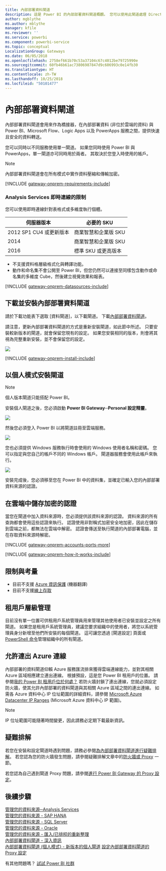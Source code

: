 ```yaml
---
title: 內部部署資料閘道
description: 這是 Power BI 的內部部署資料閘道概觀。 您可以使用此閘道處理 DirectQuery 資料來源。 您也可以使用此閘道以內部部署資料重新整理雲端資料集。
author: mgblythe
ms.author: mblythe
manager: kfile
ms.reviewer: ''
ms.service: powerbi
ms.component: powerbi-service
ms.topic: conceptual
LocalizationGroup: Gateways
ms.date: 06/05/2018
ms.openlocfilehash: 2758ef661b70c53a37104c67c4012be79725990e
ms.sourcegitcommit: 60fb46b61ac73806987847d9c606993c0e14fb30
ms.translationtype: HT
ms.contentlocale: zh-TW
ms.lasthandoff: 10/25/2018
ms.locfileid: "50101477"
---
```

# <a name="on-premises-data-gateway"></a>內部部署資料閘道

內部部署資料閘道會用來作為橋接器，在內部部署資料 (非位於雲端的資料) 與 Power BI、Microsoft Flow、Logic Apps 以及 PowerApps 服務之間，提供快速且安全的資料轉送。

您可以同時以不同服務使用單一閘道。 如果您同時使用 Power BI 與 PowerApps，單一閘道亦可同時用於兩者。 其取決於您登入時使用的帳戶。

> [!NOTE]
> 內部部署資料閘道會在所有模式中實作資料壓縮和傳輸加密。

<!-- Shared Requirements Include -->
[!INCLUDE [gateway-onprem-requirements-include](./includes/gateway-onprem-requirements-include.md)]

### <a name="limitations-of-analysis-services-live-connections"></a>Analysis Services 即時連線的限制

您可以使用即時連線針對表格式或多維度執行個體。

| **伺服器版本** | **必要的 SKU** |
| --- | --- |
| 2012 SP1 CU4 或更新版本 |商業智慧和企業版 SKU |
| 2014 |商業智慧和企業版 SKU |
| 2016 |標準 SKU 或更高版本 |

* 不支援資料格層級格式化與轉譯功能。
* 動作和命名集不會公開至 Power BI，但您仍然可以連接至同樣包含動作或命名集的多維度 Cube，然後建立視覺效果和報表。

<!-- Shared Install steps Include -->
[!INCLUDE [gateway-onprem-datasources-include](./includes/gateway-onprem-datasources-include.md)]

## <a name="download-and-install-the-on-premises-data-gateway"></a>下載並安裝內部部署資料閘道

請於下載功能表下選取 [資料閘道]，以下載閘道。 下載[內部部署資料閘道](http://go.microsoft.com/fwlink/?LinkID=820925)。

請注意，更新內部部署資料閘道的方式是重新安裝閘道，如此節中所述。 只要安裝較新版本的閘道，就會保留您現有的設定。 如果您安裝相同的版本，則會將其視為完整重新安裝，並不會保留您的設定。

![](media/service-gateway-onprem/powerbi-download-data-gateway.png)

<!-- Shared Install steps Include -->
[!INCLUDE [gateway-onprem-install-include](./includes/gateway-onprem-install-include.md)]

## <a name="install-the-gateway-in-personal-mode"></a>以個人模式安裝閘道

> [!NOTE]
> 個人版本閘道只能搭配 Power BI。

安裝個人閘道之後，您必須啟動 **Power BI Gateway─Personal 設定精靈**。

![](media/service-gateway-onprem/personal-gateway-launch-configuration.png)

然後您必須登入 Power BI 以將閘道註冊至雲端服務。

![](media/service-gateway-onprem/personal-gateway-signin.png)

您也必須提供 Windows 服務執行時會使用的 Windows 使用者名稱和密碼。 您可以指定與您自己的帳戶不同的 Windows 帳戶。 閘道器服務會使用此帳戶來執行。

![](media/service-gateway-onprem/personal-gateway-windows-service.png)

安裝完成後，您必須移至您在 Power BI 中的資料集，並確定已輸入您的內部部署資料來源的認證。

<a name="credentials"></a>

## <a name="storing-encrypted-credentials-in-the-cloud"></a>在雲端中儲存加密的認證

當您在閘道中加入資料來源時，您必須提供該資料來源的認證。 資料來源的所有查詢都會使用這些認證來執行。 認證使用非對稱式加密安全地加密，因此在儲存到雲端之前，都無法在雲端中解密。 認證會傳送至執行閘道的內部部署電腦，並在存取資料來源時解密。

<!-- Account and Port information -->
[!INCLUDE [gateway-onprem-accounts-ports-more](./includes/gateway-onprem-accounts-ports-more.md)]

<!-- How the gateway works -->
[!INCLUDE [gateway-onprem-how-it-works-include](./includes/gateway-onprem-how-it-works-include.md)]

## <a name="limitations-and-considerations"></a>限制與考量

* 目前不支援 [Azure 資訊保護](https://docs.microsoft.com/microsoft-365/enterprise/protect-files-with-aip
) \(機器翻譯\)
* 目前不支援[線上存取](https://products.office.com/en-us/access)

## <a name="tenant-level-administration"></a>租用戶層級管理

目前沒有單一位置可供租用戶系統管理員用來管理其他使用者已安裝並設定之所有閘道。  如果您是租用戶系統管理員，建議您要求組織中的使用者，將您以系統管理員身分新增至他們所安裝的每個閘道。 這可讓您透過 [閘道設定] 頁面或 [PowerShell 命令](https://docs.microsoft.com/power-bi/service-gateway-high-availability-clusters#powershell-support-for-gateway-clusters)管理組織中的所有閘道。 

## <a name="enabling-outbound-azure-connections"></a>允許連出 Azure 連線

內部部署的資料閘道仰賴 Azure 服務匯流排來獲得雲端連線能力，並對其相關 Azure 區域相應建立連出連線。 根據預設，這是您 Power BI 租用戶的位置。 請參閱[我的 Power BI 租用戶位於何處？](https://powerbi.microsoft.com/en-us/documentation/powerbi-admin-where-is-my-tenant-located/)
若防火牆封鎖了連出連線，您就必須設定防火牆，使其允許內部部署的資料閘道與其相關 Azure 區域之間的連出連線。 如需各 Azure 資料中心 IP 位址範圍的詳細資料，請參閱 [Microsoft Azure Datacenter IP Ranges](https://www.microsoft.com/en-us/download/details.aspx?id=41653) (Microsoft Azure 資料中心 IP 範圍)。
> [!NOTE]
> IP 位址範圍可能隨著時間變更，因此請務必定期下載最新資訊。 

## <a name="troubleshooting"></a>疑難排解

若您在安裝和設定閘道時遇到問題，請務必參閱[為內部部署資料閘道進行疑難排解](service-gateway-onprem-tshoot.md)。 若您認為您的防火牆發生問題，請參閱疑難排解文章中的[防火牆或 Proxy](service-gateway-onprem-tshoot.md#firewall-or-proxy) 一節。

若您認為自己遇到閘道 Proxy 問題，請參閱[進行 Power BI Gateway 的 Proxy 設定](service-gateway-proxy.md)。

## <a name="next-steps"></a>後續步驟

[管理您的資料來源─Analysis Services](service-gateway-enterprise-manage-ssas.md)  
[管理您的資料來源 - SAP HANA](service-gateway-enterprise-manage-sap.md)  
[管理您的資料來源 - SQL Server](service-gateway-enterprise-manage-sql.md)  
[管理您的資料來源 - Oracle](service-gateway-onprem-manage-oracle.md)  
[管理您的資料來源 - 匯入/已排程的重新整理](service-gateway-enterprise-manage-scheduled-refresh.md)  
[內部部署資料閘道 - 深入資訊](service-gateway-onprem-indepth.md)  
[內部部署資料閘道 (個人模式) - 新版本的個人閘道](service-gateway-personal-mode.md)
[設定內部部署資料閘道的 Proxy 設定](service-gateway-proxy.md)  

有其他問題嗎？ [試試 Power BI 社群](http://community.powerbi.com/)